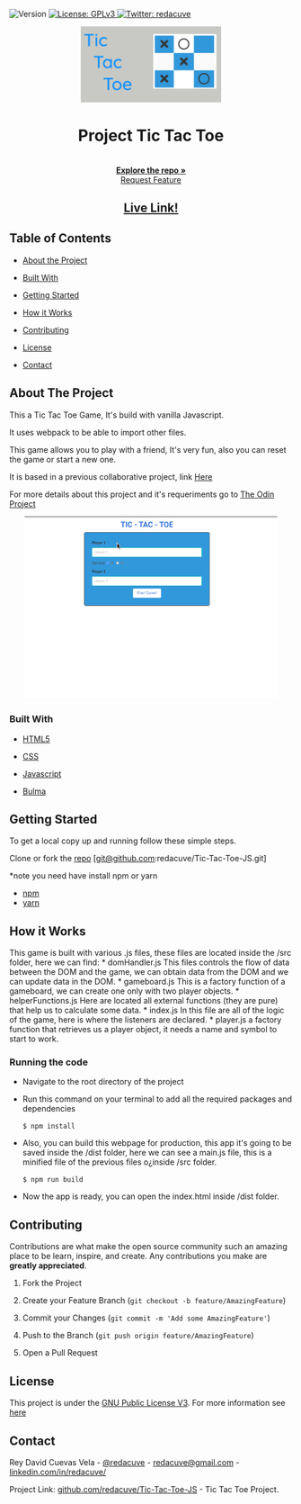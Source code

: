 <!-- Badges -->
<p>
  <img alt="Version" src="https://img.shields.io/badge/version-0.1-blue.svg?cacheSeconds=2592000" />
  <a href="#" target="_blank">
    <img alt="License: GPLv3 " src="https://img.shields.io/badge/License-GPL-yellow.svg" />
  </a>
  <a href="https://twitter.com/redacuve" target="_blank">
    <img alt="Twitter: redacuve " src="https://img.shields.io/twitter/follow/redacuve.svg?style=social" />
  </a>
</p>


<!-- Project Header -->
  <p align="center">
    <img src="tictactoe.jpg" width="250">
  <br>
  <h1 align="center">Project Tic Tac Toe</h1>
  <p align="center">
  <br>
   <a href="https://github.com/redacuve/Tic-Tac-Toe-JS"><strong>Explore the repo »</strong></a>
  <br>
    <a href="https://github.com/redacuve/Tic-Tac-Toe-JS/issues">Request Feature</a>
  </p>
  <h2 align="center"><a href="https://raw.githack.com/redacuve/Tic-Tac-Toe-JS/development/dist/index.html"><strong>Live Link!</strong></a></h2>

<!-- TABLE OF CONTENTS -->

## Table of Contents

* [About the Project](#about-the-project)

* [Built With](#built-with)

* [Getting Started](#getting-started)

* [How it Works](#how-it-works)

* [Contributing](#contributing)

* [License](#license)

* [Contact](#contact)

<!-- ABOUT THE PROJECT -->

## About The Project

This a Tic Tac Toe Game, It's build with vanilla Javascript.

It uses webpack to be able to import other files.

This game allows you to play with a friend, It's very fun, also you can reset the game or start a new one.

It is based in a previous collaborative project, link <a href="https://github.com/ricardovaltierra/JS-Tic-Tac-Toe/">Here</a>

For more details about this project and it's requeriments go to <a href="https://www.theodinproject.com/courses/javascript/lessons/tic-tac-toe-javascript"> The Odin Project</a>

<p align="center">
  <img src="tictactoe.gif" width="450">
</p>

### Built With

* [HTML5](https://developer.mozilla.org/en-US/docs/Web/Guide/HTML/HTML5)

* [CSS](https://developer.mozilla.org/en-US/docs/Web/CSS)

* [Javascript](https://developer.mozilla.org/en-US/docs/Web/JavaScript)

* [Bulma](https://bulma.io/documentation)

<!-- GETTING STARTED -->

## Getting Started

To get a local copy up and running follow these simple steps.

Clone or fork the <a href="https://github.com/redacuve/Tic-Tac-Toe-JS">repo</a> [git@github.com:redacuve/Tic-Tac-Toe-JS.git]

*note you need have install npm or yarn
* [npm](https://www.npmjs.com/get-npm)
* [yarn](https://classic.yarnpkg.com/en/docs/install)


<!-- HOW IT WORKS -->
## How it Works

This game is built with various .js files, these files are located inside the /src folder, here we can find:
    * domHandler.js This files controls the flow of data between the DOM and the game, we can obtain data from the DOM and we can update data in the DOM.
    * gameboard.js This is a factory function of a gameboard, we can create one only with two player objects.
    * helperFunctions.js Here are located all external functions (they are pure) that help us to calculate some data.
    * index.js In this file are all of the logic of the game, here is where the listeners are declared.
    * player.js a factory function that retrieves us a player object, it needs a name and symbol to start to work.

### Running the code

*   Navigate to the root directory of the project

*   Run this command on your terminal to add all the required packages and dependencies
    ```
    $ npm install
    ```
*   Also, you can build this webpage for production, this app it's going to be saved inside the /dist folder, here we can see a main.js file, this is a minified file of the previous files o¿inside /src folder.
    ```
    $ npm run build
    ```
*   Now the app is ready, you can open the index.html inside /dist folder.


<!-- CONTRIBUTING -->

## Contributing

Contributions are what make the open source community such an amazing place to be learn, inspire, and create. Any contributions you make are **greatly appreciated**.

1. Fork the Project

2. Create your Feature Branch (`git checkout -b feature/AmazingFeature`)

3. Commit your Changes (`git commit -m 'Add some AmazingFeature'`)

4. Push to the Branch (`git push origin feature/AmazingFeature`)

5. Open a Pull Request

<!-- LICENSE -->

## License

This project is under the <a href="https://www.gnu.org/licenses/gpl-3.0.html">GNU Public License V3</a>. For more information see <a href="https://github.com/redacuve/Tic-Tac-Toe-JS/blob/master/LICENSE">here</a>

<!-- CONTACT -->

## Contact

Rey David Cuevas Vela - [@redacuve](https://twitter.com/redacuve) - [redacuve@gmail.com](mailto:redacuve@gmail.com) -[linkedin.com/in/redacuve/](https://www.linkedin.com/in/redacuve/)

Project Link: [github.com/redacuve/Tic-Tac-Toe-JS](https://github.com/redacuve/Tic-Tac-Toe-JS) - Tic Tac Toe Project.
